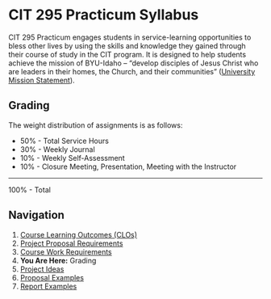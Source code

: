 # CIT 295 Practicum Syllabus
CIT 295 Practicum engages students in service-learning opportunities to bless other lives by
using the skills and knowledge they gained through their course of study in the CIT program. It
is designed to help students achieve the mission of BYU-Idaho – “develop disciples of Jesus
Christ who are leaders in their homes, the Church, and their communities” ([University Mission
Statement](https://www.byui.edu/about/byu-idaho-mission-statement)).

## Grading

The weight distribution of assignments is as follows:
- 50% - Total Service Hours
- 30% - Weekly Journal
- 10% - Weekly Self-Assessment
- 10% - Closure Meeting, Presentation, Meeting with the Instructor
------------------------------------------------------------------
100% - Total

## Navigation
1. [Course Learning Outcomes (CLOs)](https://cit295.github.io)
2. [Project Proposal Requirements](https://cit295.github.io/proposal_requirements)
3. [Course Work Requirements](https://cit295.github.io/course_work_requirements)
4. **You Are Here:** Grading
5. [Project Ideas](https://cit295.github.io/project_ideas)
6. [Proposal Examples](https://cit295.github.io/proposal_examples)
7. [Report Examples](https://cit295.github.io/report_examples)
